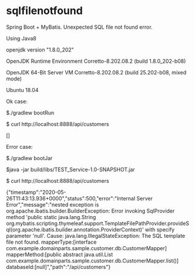# sqlfilenotfound
Spring Boot + MyBatis. Unexpected SQL file not found error.

Using Java8

openjdk version "1.8.0_202"

OpenJDK Runtime Environment Corretto-8.202.08.2 (build 1.8.0_202-b08)

OpenJDK 64-Bit Server VM Corretto-8.202.08.2 (build 25.202-b08, mixed mode)

Ubuntu 18.04

Ok case:

$./gradlew bootRun

$ curl http://localhost:8888/api/customers

[]

Error case:

$./gradlew bootJar

$java -jar build/libs/TEST_Service-1.0-SNAPSHOT.jar

$ curl http://localhost:8888/api/customers

{"timestamp":"2020-05-26T11:43:13.936+0000","status":500,"error":"Internal Server Error","message":"nested exception is
org.apache.ibatis.builder.BuilderException: Error invoking SqlProvider method 'public static java.lang.String org.mybatis.scripting.thymeleaf.support.TemplateFilePathProvider.provideSql(org.apache.ibatis.builder.annotation.ProviderContext)' with specify parameter 'null'.  Cause: java.lang.IllegalStateException: The SQL template file not found. mapperType:[interface com.example.domainparts.sample.customer.db.CustomerMapper] mapperMethod:[public abstract java.util.List com.example.domainparts.sample.customer.db.CustomerMapper.list()] databaseId:[null]","path":"/api/customers"}
